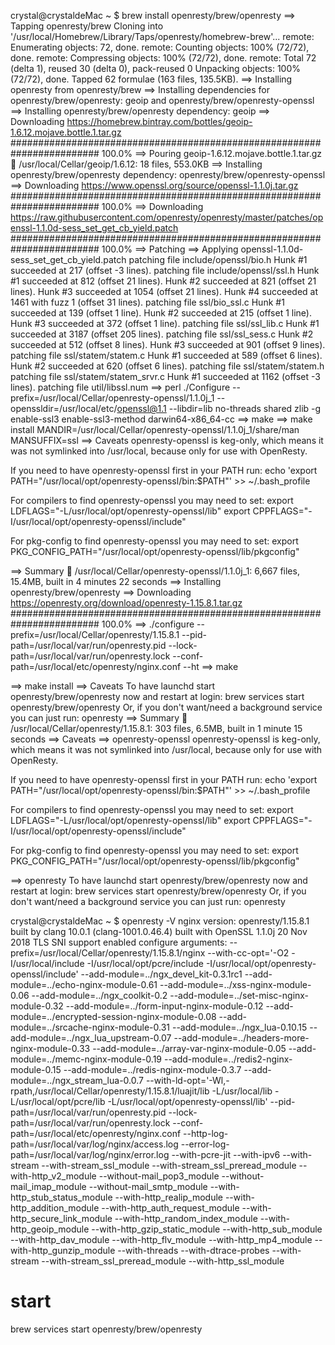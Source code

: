 crystal@crystaldeMac ~ $ brew install openresty/brew/openresty
==> Tapping openresty/brew
Cloning into '/usr/local/Homebrew/Library/Taps/openresty/homebrew-brew'...
remote: Enumerating objects: 72, done.
remote: Counting objects: 100% (72/72), done.
remote: Compressing objects: 100% (72/72), done.
remote: Total 72 (delta 1), reused 30 (delta 0), pack-reused 0
Unpacking objects: 100% (72/72), done.
Tapped 62 formulae (163 files, 135.5KB).
==> Installing openresty from openresty/brew
==> Installing dependencies for openresty/brew/openresty: geoip and openresty/brew/openresty-openssl
==> Installing openresty/brew/openresty dependency: geoip
==> Downloading https://homebrew.bintray.com/bottles/geoip-1.6.12.mojave.bottle.1.tar.gz
######################################################################## 100.0%
==> Pouring geoip-1.6.12.mojave.bottle.1.tar.gz
🍺  /usr/local/Cellar/geoip/1.6.12: 18 files, 553.0KB
==> Installing openresty/brew/openresty dependency: openresty/brew/openresty-openssl
==> Downloading https://www.openssl.org/source/openssl-1.1.0j.tar.gz
######################################################################## 100.0%
==> Downloading https://raw.githubusercontent.com/openresty/openresty/master/patches/openssl-1.1.0d-sess_set_get_cb_yield.patch
######################################################################## 100.0%
==> Patching
==> Applying openssl-1.1.0d-sess_set_get_cb_yield.patch
patching file include/openssl/bio.h
Hunk #1 succeeded at 217 (offset -3 lines).
patching file include/openssl/ssl.h
Hunk #1 succeeded at 812 (offset 21 lines).
Hunk #2 succeeded at 821 (offset 21 lines).
Hunk #3 succeeded at 1054 (offset 21 lines).
Hunk #4 succeeded at 1461 with fuzz 1 (offset 31 lines).
patching file ssl/bio_ssl.c
Hunk #1 succeeded at 139 (offset 1 line).
Hunk #2 succeeded at 215 (offset 1 line).
Hunk #3 succeeded at 372 (offset 1 line).
patching file ssl/ssl_lib.c
Hunk #1 succeeded at 3187 (offset 205 lines).
patching file ssl/ssl_sess.c
Hunk #2 succeeded at 512 (offset 8 lines).
Hunk #3 succeeded at 901 (offset 9 lines).
patching file ssl/statem/statem.c
Hunk #1 succeeded at 589 (offset 6 lines).
Hunk #2 succeeded at 620 (offset 6 lines).
patching file ssl/statem/statem.h
patching file ssl/statem/statem_srvr.c
Hunk #1 succeeded at 1162 (offset -3 lines).
patching file util/libssl.num
==> perl ./Configure --prefix=/usr/local/Cellar/openresty-openssl/1.1.0j_1 --openssldir=/usr/local/etc/openssl@1.1 --libdir=lib no-threads shared zlib -g enable-ssl3 enable-ssl3-method darwin64-x86_64-cc
==> make
==> make install MANDIR=/usr/local/Cellar/openresty-openssl/1.1.0j_1/share/man MANSUFFIX=ssl
==> Caveats
openresty-openssl is keg-only, which means it was not symlinked into /usr/local,
because only for use with OpenResty.

If you need to have openresty-openssl first in your PATH run:
  echo 'export PATH="/usr/local/opt/openresty-openssl/bin:$PATH"' >> ~/.bash_profile

For compilers to find openresty-openssl you may need to set:
  export LDFLAGS="-L/usr/local/opt/openresty-openssl/lib"
  export CPPFLAGS="-I/usr/local/opt/openresty-openssl/include"

For pkg-config to find openresty-openssl you may need to set:
  export PKG_CONFIG_PATH="/usr/local/opt/openresty-openssl/lib/pkgconfig"

==> Summary
🍺  /usr/local/Cellar/openresty-openssl/1.1.0j_1: 6,667 files, 15.4MB, built in 4 minutes 22 seconds
==> Installing openresty/brew/openresty
==> Downloading https://openresty.org/download/openresty-1.15.8.1.tar.gz
######################################################################## 100.0%
==> ./configure --prefix=/usr/local/Cellar/openresty/1.15.8.1 --pid-path=/usr/local/var/run/openresty.pid --lock-path=/usr/local/var/run/openresty.lock --conf-path=/usr/local/etc/openresty/nginx.conf --ht
==> make

==> make install
==> Caveats
To have launchd start openresty/brew/openresty now and restart at login:
  brew services start openresty/brew/openresty
Or, if you don't want/need a background service you can just run:
  openresty
==> Summary
🍺  /usr/local/Cellar/openresty/1.15.8.1: 303 files, 6.5MB, built in 1 minute 15 seconds
==> Caveats
==> openresty-openssl
openresty-openssl is keg-only, which means it was not symlinked into /usr/local,
because only for use with OpenResty.

If you need to have openresty-openssl first in your PATH run:
  echo 'export PATH="/usr/local/opt/openresty-openssl/bin:$PATH"' >> ~/.bash_profile

For compilers to find openresty-openssl you may need to set:
  export LDFLAGS="-L/usr/local/opt/openresty-openssl/lib"
  export CPPFLAGS="-I/usr/local/opt/openresty-openssl/include"

For pkg-config to find openresty-openssl you may need to set:
  export PKG_CONFIG_PATH="/usr/local/opt/openresty-openssl/lib/pkgconfig"

==> openresty
To have launchd start openresty/brew/openresty now and restart at login:
  brew services start openresty/brew/openresty
Or, if you don't want/need a background service you can just run:
  openresty
  
  
  
crystal@crystaldeMac ~ $ openresty -V
nginx version: openresty/1.15.8.1
built by clang 10.0.1 (clang-1001.0.46.4)
built with OpenSSL 1.1.0j  20 Nov 2018
TLS SNI support enabled
configure arguments: --prefix=/usr/local/Cellar/openresty/1.15.8.1/nginx --with-cc-opt='-O2 -I/usr/local/include -I/usr/local/opt/pcre/include -I/usr/local/opt/openresty-openssl/include' --add-module=../ngx_devel_kit-0.3.1rc1 --add-module=../echo-nginx-module-0.61 --add-module=../xss-nginx-module-0.06 --add-module=../ngx_coolkit-0.2 --add-module=../set-misc-nginx-module-0.32 --add-module=../form-input-nginx-module-0.12 --add-module=../encrypted-session-nginx-module-0.08 --add-module=../srcache-nginx-module-0.31 --add-module=../ngx_lua-0.10.15 --add-module=../ngx_lua_upstream-0.07 --add-module=../headers-more-nginx-module-0.33 --add-module=../array-var-nginx-module-0.05 --add-module=../memc-nginx-module-0.19 --add-module=../redis2-nginx-module-0.15 --add-module=../redis-nginx-module-0.3.7 --add-module=../ngx_stream_lua-0.0.7 --with-ld-opt='-Wl,-rpath,/usr/local/Cellar/openresty/1.15.8.1/luajit/lib -L/usr/local/lib -L/usr/local/opt/pcre/lib -L/usr/local/opt/openresty-openssl/lib' --pid-path=/usr/local/var/run/openresty.pid --lock-path=/usr/local/var/run/openresty.lock --conf-path=/usr/local/etc/openresty/nginx.conf --http-log-path=/usr/local/var/log/nginx/access.log --error-log-path=/usr/local/var/log/nginx/error.log --with-pcre-jit --with-ipv6 --with-stream --with-stream_ssl_module --with-stream_ssl_preread_module --with-http_v2_module --without-mail_pop3_module --without-mail_imap_module --without-mail_smtp_module --with-http_stub_status_module --with-http_realip_module --with-http_addition_module --with-http_auth_request_module --with-http_secure_link_module --with-http_random_index_module --with-http_geoip_module --with-http_gzip_static_module --with-http_sub_module --with-http_dav_module --with-http_flv_module --with-http_mp4_module --with-http_gunzip_module --with-threads --with-dtrace-probes --with-stream --with-stream_ssl_preread_module --with-http_ssl_module

  
  
 # start
  brew services start openresty/brew/openresty
  
  